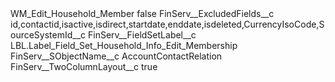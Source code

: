 <?xml version="1.0" encoding="UTF-8"?>
<CustomMetadata xmlns="http://soap.sforce.com/2006/04/metadata" xmlns:xsi="http://www.w3.org/2001/XMLSchema-instance" xmlns:xsd="http://www.w3.org/2001/XMLSchema">
    <label>WM_Edit_Household_Member</label>
    <protected>false</protected>
    <values>
        <field>FinServ__ExcludedFields__c</field>
        <value xsi:type="xsd:string">id,contactid,isactive,isdirect,startdate,enddate,isdeleted,CurrencyIsoCode,SourceSystemId__c</value>
    </values>
    <values>
        <field>FinServ__FieldSetLabel__c</field>
        <value xsi:type="xsd:string">LBL.Label_Field_Set_Household_Info_Edit_Membership</value>
    </values>
    <values>
        <field>FinServ__SObjectName__c</field>
        <value xsi:type="xsd:string">AccountContactRelation</value>
    </values>
    <values>
        <field>FinServ__TwoColumnLayout__c</field>
        <value xsi:type="xsd:boolean">true</value>
    </values>
</CustomMetadata>
